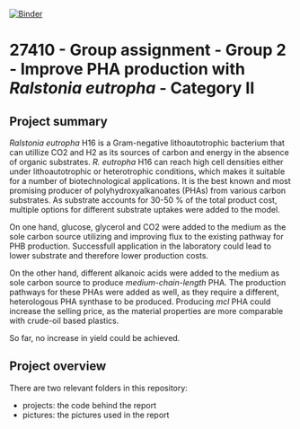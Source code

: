 [![Binder](https://mybinder.org/badge_logo.svg)](https://mybinder.org/v2/gh/27410/group-assignment-2021-group_2_pha-production/main)

# 27410 - Group assignment - Group 2 - Improve PHA production with _Ralstonia eutropha_ - Category II

## Project summary 
_Ralstonia eutropha_ H16 is a Gram-negative lithoautotrophic bacterium that can utillize CO2 and H2 as its sources of carbon and energy in the absence of organic substrates. _R. eutropha_ H16 can reach high cell densities either under lithoautotrophic or heterotrophic conditions, which makes it suitable for a number of biotechnological applications. It is the best known and most promising producer of polyhydroxyalkanoates (PHAs) from various carbon substrates. 
As substrate accounts for 30-50 % of the total product cost, multiple options for different substrate uptakes were added to the model. 

On one hand, glucose, glycerol and CO2 were added to the medium as the sole carbon source utilizing and improving flux to the existing pathway for PHB production. Successfull application in the laboratory could lead to lower substrate and therefore lower production costs.

On the other hand, different alkanoic acids were added to the medium as sole carbon source to produce _medium-chain-length_ PHA. The production pathways for these PHAs were added as well, as they require a different, heterologous PHA synthase to be produced. Producing _mcl_ PHA could increase the selling price, as the material properties are more comparable with crude-oil based plastics. 

So far, no increase in yield could be achieved.

## Project overview
There are two relevant folders in this repository:
* projects: the code behind the report
* pictures: the pictures used in the report

